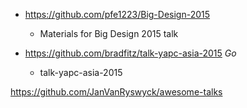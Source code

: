 - https://github.com/pfe1223/Big-Design-2015
  - Materials for Big Design 2015 talk
  
- https://github.com/bradfitz/talk-yapc-asia-2015 *Go*
  - talk-yapc-asia-2015 
  
https://github.com/JanVanRyswyck/awesome-talks
